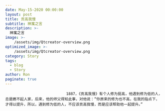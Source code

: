 ```yaml
---
date: May-15-2020 00:00:00
layout: post
title: 贡高我慢
subtitle: 神寓之言
description: >-
  神寓之言
image: >-
    /assets/img/Qtcreator-overview.png
optimized_image: >-
    /assets/img/Qtcreator-overview.png
category: Story
tags:
  - blog
  - Story
author: Ron
paginate: true
---
```


							　　1887，《贡高我慢》有个人修为挺高，他遇到修为低的人，总是瞧不起人家，后来，他的师父得知此事，对他说：“你原来的修为也不高，在我的指点下，才得以提升，所以，遇到修为低的人，不应该贡高我慢，而是应该帮助他一起提升。”
							
							
						